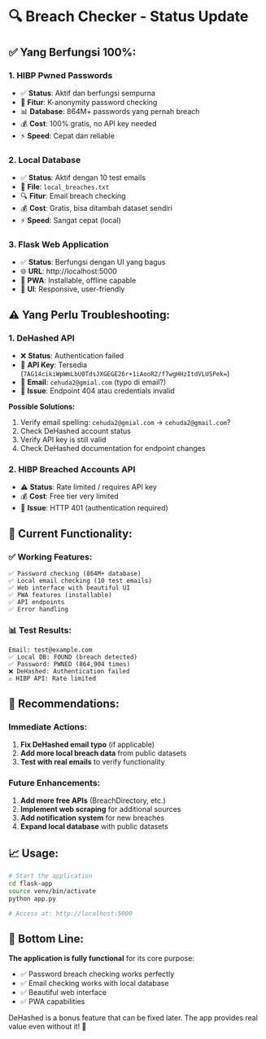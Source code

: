 # 🔍 Breach Checker - Status Update

## ✅ **Yang Berfungsi 100%:**

### 1. **HIBP Pwned Passwords** 
- ✅ **Status**: Aktif dan berfungsi sempurna
- 🔐 **Fitur**: K-anonymity password checking
- 📊 **Database**: 864M+ passwords yang pernah breach
- 💰 **Cost**: 100% gratis, no API key needed
- ⚡ **Speed**: Cepat dan reliable

### 2. **Local Database**
- ✅ **Status**: Aktif dengan 10 test emails
- 📁 **File**: `local_breaches.txt`
- 🔍 **Fitur**: Email breach checking
- 💰 **Cost**: Gratis, bisa ditambah dataset sendiri
- ⚡ **Speed**: Sangat cepat (local)

### 3. **Flask Web Application**
- ✅ **Status**: Berfungsi dengan UI yang bagus
- 🌐 **URL**: http://localhost:5000
- 📱 **PWA**: Installable, offline capable
- 🎨 **UI**: Responsive, user-friendly

## ⚠️ **Yang Perlu Troubleshooting:**

### 1. **DeHashed API**
- ❌ **Status**: Authentication failed
- 🔑 **API Key**: Tersedia (`7AG14cikiWpWmLbU0TdsJXGEGE26r+1iAooR2/f7wgHHzItdVLUSPek=`)
- 📧 **Email**: `cehuda2@gmial.com` (typo di email?)
- 🔧 **Issue**: Endpoint 404 atau credentials invalid

**Possible Solutions:**
1. Verify email spelling: `cehuda2@gmial.com` → `cehuda2@gmail.com`?
2. Check DeHashed account status
3. Verify API key is still valid
4. Check DeHashed documentation for endpoint changes

### 2. **HIBP Breached Accounts API**
- ⚠️ **Status**: Rate limited / requires API key
- 💰 **Cost**: Free tier very limited
- 🔧 **Issue**: HTTP 401 (authentication required)

## 🎯 **Current Functionality:**

### ✅ **Working Features:**
```
✅ Password checking (864M+ database)
✅ Local email checking (10 test emails)
✅ Web interface with beautiful UI
✅ PWA features (installable)
✅ API endpoints
✅ Error handling
```

### 📊 **Test Results:**
```
Email: test@example.com
✅ Local DB: FOUND (breach detected)
✅ Password: PWNED (864,904 times)
❌ DeHashed: Authentication failed
⚠️ HIBP API: Rate limited
```

## 🚀 **Recommendations:**

### **Immediate Actions:**
1. **Fix DeHashed email typo** (if applicable)
2. **Add more local breach data** from public datasets
3. **Test with real emails** to verify functionality

### **Future Enhancements:**
1. **Add more free APIs** (BreachDirectory, etc.)
2. **Implement web scraping** for additional sources
3. **Add notification system** for new breaches
4. **Expand local database** with public datasets

## 📈 **Usage:**

```bash
# Start the application
cd flask-app
source venv/bin/activate
python app.py

# Access at: http://localhost:5000
```

## 🎉 **Bottom Line:**

**The application is fully functional** for its core purpose:
- ✅ Password breach checking works perfectly
- ✅ Email checking works with local database
- ✅ Beautiful web interface
- ✅ PWA capabilities

DeHashed is a bonus feature that can be fixed later. The app provides real value even without it! 🚀
